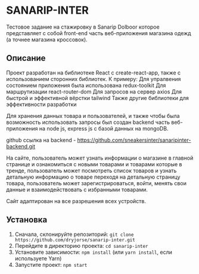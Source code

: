 # SANARIP-INTER

Тестовое задание на стажировку в Sanarip Dolboor которое представляет с собой front-end часть веб-приложения магазина одежд (а точнее магазина кроссовок).

## Описание

Проект разработан на библиотеке React с create-react-app, также с использованием сторонних библиотек.
К примеру:
Для упралвения состоянием приложения была использована redux-toolkit
Для маршрутизации react-router-dom
Для запросов на сервер axios
Для быстрой и эффективной вёрстки tailwind
Также другие библиотеки для эффективности разработки

Для хранения данных товара и пользователей, и также чтобы была возможность использовать запросы был создан backend часть веб-приложения на node js, express js c базой данных на mongoDB.

github ссылка на backend - https://github.com/sneakersinter/sanaripinter-backend.git

На сайте, пользователь может узнать информации о магазине в главной странице и ознакомиться с новыми товарами и товарами которые в тренде, пользователь может посмотреть список товаров и узнать детальную информацию о товаре переходя на детальную страницу товара, пользователь может зарегистрироваться, войти, менять свои данные и взаимодействовать с избранными товарами.

Сайт адаптирован на все разрешения всех устройств.

## Установка

1. Сначала, склонируйте репозиторий: `git clone https://github.com/dryjorse/sanarip-inter.git`
2. Перейдите в директорию проекта: `cd sanarip-inter`
3. Установите зависимости: `npm install` (или `yarn install`, если используете Yarn)
4. Запустите проект: `npm start`
